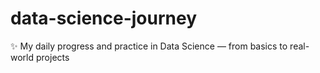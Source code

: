 # data-science-journey
✨ My daily progress and practice in Data Science — from basics to real-world projects
